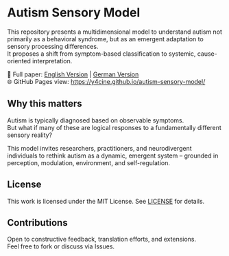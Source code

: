 # Autism Sensory Model

This repository presents a multidimensional model to understand autism not primarily as a behavioral syndrome, but as an emergent adaptation to sensory processing differences.  
It proposes a shift from symptom-based classification to systemic, cause-oriented interpretation.

📄 Full paper: [English Version](docs/en/) | [German Version](docs/de/)  
🌐 GitHub Pages view: https://y4cine.github.io/autism-sensory-model/

## Why this matters

Autism is typically diagnosed based on observable symptoms.  
But what if many of these are logical responses to a fundamentally different sensory reality?

This model invites researchers, practitioners, and neurodivergent individuals to rethink autism as a dynamic, emergent system – grounded in perception, modulation, environment, and self-regulation.

## License

This work is licensed under the MIT License. See [LICENSE](LICENSE) for details.

## Contributions

Open to constructive feedback, translation efforts, and extensions.  
Feel free to fork or discuss via Issues.
